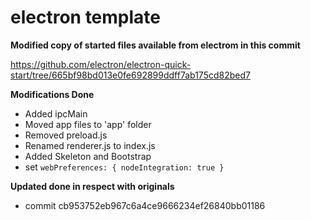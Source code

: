 # electron template

**Modified copy of started files available from electrom in this commit**

https://github.com/electron/electron-quick-start/tree/665bf98bd013e0fe692899ddff7ab175cd82bed7

**Modifications Done**
- Added ipcMain
- Moved app files to 'app' folder
- Removed preload.js
- Renamed renderer.js to index.js
- Added Skeleton and Bootstrap
- set ```webPreferences: {
      nodeIntegration: true
    }```

**Updated done in respect with originals**
- commit cb953752eb967c6a4ce9666234ef26840bb01186